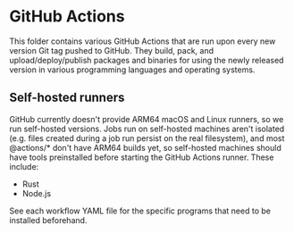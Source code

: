 # GitHub Actions

This folder contains various GitHub Actions that are run upon every new version Git tag pushed to GitHub. They build, pack, and upload/deploy/publish packages and binaries for using the newly released version in various programming languages and operating systems.

## Self-hosted runners

GitHub currently doesn't provide ARM64 macOS and Linux runners, so we run self-hosted versions. Jobs run on self-hosted machines aren't isolated (e.g. files created during a job run persist on the real filesystem), and most @actions/* don't have ARM64 builds yet, so self-hosted machines should have tools preinstalled before starting the GitHub Actions runner. These include:

- Rust
- Node.js

See each workflow YAML file for the specific programs that need to be installed beforehand.

